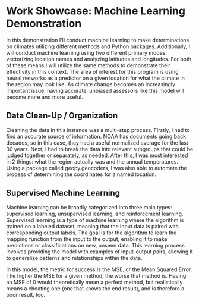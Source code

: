 # Work Showcase: Machine Learning Demonstration
In this demonstration I'll conduct machine learning to make determinations on climates utilizing different methods and Python packages. Additionally, I will conduct machine learning using two different primary modes: vectorizing location names and analyzing latitudes and longitudes. For both of these means I will utilize the same methods to demonstrate their effectivity in this context. The area of interest for this program is using neural networks as a predictor on a given location for what the climate in the region may look like. As climate change becomes an increasingly important issue, having accurate, unbiased assessors like this model will become more and more useful.

## Data Clean-Up / Organization
Cleaning the data in this instance was a multi-step process. Firstly, I had to find an accurate source of information. NOAA has documents going back decades, so in this case, they had a useful normalized average for the last 30 years. Next, I had to break the data into relevant subgroups that could be judged together or separately, as needed. After this, I was most interested in 2 things: what the region actually was and the annual temperatures. Using a package called geopy.geocoders, I was also able to automate the process of determining the coordinates for a named location.

## Supervised Machine Learning
Machine learning can be broadly categorized into three main types: supervised learning, unsupervised learning, and reinforcement learning. Supervised learning is a type of machine learning where the algorithm is trained on a labeled dataset, meaning that the input data is paired with corresponding output labels. The goal is for the algorithm to learn the mapping function from the input to the output, enabling it to make predictions or classifications on new, unseen data. This learning process involves providing the model with examples of input-output pairs, allowing it to generalize patterns and relationships within the data.

In this model, the metric for success is the MSE, or the Mean Squared Error. The higher the MSE for a given method, the worse that method is. Having an MSE of 0 would theoretically mean a perfect method, but realistically means a cheating one (one that knows the end result), and is therefore a poor result, too.